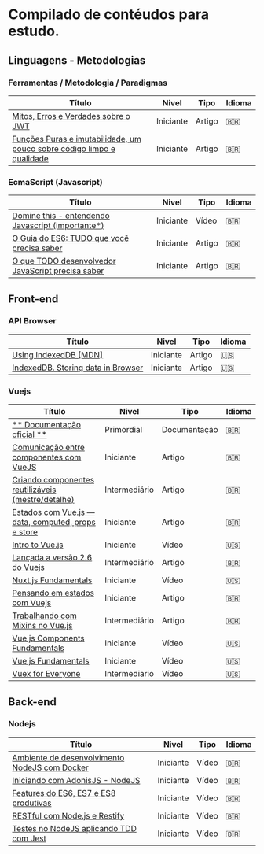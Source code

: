 # Compilado de contéudos para estudo.

## Linguagens - Metodologias
### Ferramentas / Metodologia / Paradigmas
 Título | Nivel | Tipo  | Idioma
------- |------ | ----  | ------
[Mitos, Erros e Verdades sobre o JWT](https://blog.codecasts.com.br/mitos-erros-e-verdades-sobre-o-jwt-2804b0bcb29b) | Iniciante | Artigo | 🇧🇷
[Funções Puras e imutabilidade, um pouco sobre código limpo e qualidade](https://blog.codecasts.com.br/pure-finctions-immutability-clean-code-quality-31825b0d7516) | Iniciante | Artigo | 🇧🇷


### EcmaScript (Javascript)

 Título | Nivel | Tipo  | Idioma
------- |------ | ----  | ------
[Domine this - entendendo Javascript (importante*)](https://www.youtube.com/watch?v=fBInMy61plk&list=PLy5T05I_eQYNQs4Pta85XRSucm3IOHx2M) | Iniciante | Vídeo | 🇧🇷
[O Guia do ES6: TUDO que você precisa saber](https://medium.com/@matheusml/o-guia-do-es6-tudo-que-voc%C3%AA-precisa-saber-8c287876325f) | Iniciante | Artigo | 🇧🇷
[O que TODO desenvolvedor JavaScript precisa saber](https://medium.com/tableless/o-que-todo-desenvolvedor-javascript-precisa-saber-2cc33daedb86) | Iniciante | Artigo | 🇧🇷

## Front-end
### API Browser 
Título | Nivel | Tipo  | Idioma
------- |------ | ----  | ------
[Using IndexedDB [MDN]](https://developer.mozilla.org/en-US/docs/Web/API/IndexedDB_API/Using_IndexedDB) | Iniciante | Artigo | 🇺🇸 
[IndexedDB. Storing data in Browser](https://javascript.info/indexeddb) | Iniciante | Artigo | 🇺🇸 
###  Vuejs
Título | Nivel | Tipo  | Idioma
------- |------ | ----  | ------
[** Documentação oficial **](https://br.vuejs.org/v2/guide/) | Primordial | Documentação | 🇧🇷
[Comunicação entre componentes com VueJS](https://medium.com/@kevinbreaker/comunica%C3%A7%C3%A3o-entre-componentes-com-vuejs-8fbb1ff075b3) | Iniciante | Artigo | 🇧🇷
[Criando componentes reutilizáveis (mestre/detalhe)](https://vuejs-brasil.com.br/criando-componentes-reutilizaveis-mestre-detalhe/) | Intermediário | Artigo | 🇧🇷
[Estados com Vue.js — data, computed, props e store](https://blog.codecasts.com.br/estados-com-vue-js-data-computed-props-e-store-d8c6da4627ca) | Iniciante | Artigo | 🇧🇷
[Intro to Vue.js](https://www.vuemastery.com/courses/intro-to-vue-js/vue-instance) | Iniciante | Vídeo | 🇺🇸
[Lançada a versão 2.6 do Vuejs](https://vuejs-brasil.com.br/vuejs-2-6/) | Intermediário | Artigo | 🇧🇷
[Nuxt.js Fundamentals](https://vueschool.io/courses/nuxtjs-fundamentals) | Iniciante | Vídeo | 🇺🇸
[Pensando em estados com Vuejs](https://vuejs-brasil.com.br/pensando-em-estados-com-vue/) | Iniciante | Artigo | 🇧🇷
[Trabalhando com Mixins no Vue.js](https://vuejs-brasil.com.br/trabalhando-com-mixins-no-vuejs/) | Intermediário | Artigo | 🇧🇷
[Vue.js Components Fundamentals](https://vueschool.io/courses/vuejs-components-fundamentals) | Iniciante | Vídeo | 🇺🇸
[Vue.js Fundamentals](https://vueschool.io/courses/vuejs-fundamentals) | Iniciante | Vídeo | 🇺🇸
[Vuex for Everyone](https://vueschool.io/courses/vuex-for-everyone) | Intermediario | Vídeo | 🇺🇸

## Back-end

### Nodejs
 Título | Nivel | Tipo  | Idioma
------- |------ | ----  | ------
[Ambiente de desenvolvimento NodeJS com Docker](https://www.youtube.com/watch?v=AVNADGzXrrQ) | Iniciante | Vídeo | 🇧🇷
[Iniciando com AdonisJS - NodeJS](https://www.youtube.com/watch?v=aysgHRmzG3w) | Iniciante | Vídeo | 🇧🇷
[Features do ES6, ES7 e ES8 produtivas](https://www.youtube.com/watch?v=VwAYyXZk5as) | Iniciante | Vídeo | 🇧🇷
[RESTful com Node.js e Restify](https://www.youtube.com/watch?v=xJp_Zhxh5YU&list=PLy5T05I_eQYO5Y3S3kVqBxQzkUNllPazF) | Iniciante | Vídeo | 🇧🇷
[Testes no NodeJS aplicando TDD com Jest ](https://www.youtube.com/watch?v=2G_mWfG0DZE) | Iniciante | Vídeo | 🇧🇷

